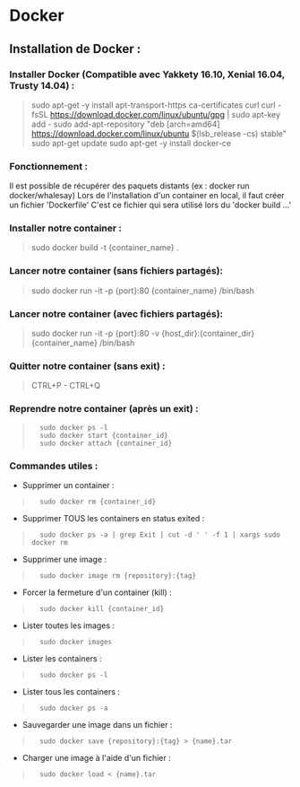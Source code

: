# Docker

## Installation de Docker :

### Installer Docker (Compatible avec Yakkety 16.10, Xenial 16.04, Trusty 14.04) :

>    sudo apt-get -y install apt-transport-https ca-certificates curl
>    curl -fsSL https://download.docker.com/linux/ubuntu/gpg | sudo apt-key add -
>    sudo add-apt-repository "deb [arch=amd64] https://download.docker.com/linux/ubuntu $(lsb_release -cs) stable"
>    sudo apt-get update
>    sudo apt-get -y install docker-ce

### Fonctionnement :

Il est possible de récupérer des paquets distants (ex : docker run docker/whalesay)
Lors de l'installation d'un container en local, il faut créer un fichier 'Dockerfile'
C'est ce fichier qui sera utilisé lors du 'docker build ...'

### Installer notre container :
>	sudo docker build -t {container_name} .

### Lancer notre container (sans fichiers partagés):
>	sudo docker run -it -p {port}:80 {container_name} /bin/bash

### Lancer notre container (avec fichiers partagés):
>	sudo docker run -it -p {port}:80 -v {host_dir}:{container_dir} {container_name} /bin/bash

### Quitter notre container (sans exit) :
>	CTRL+P - CTRL+Q

### Reprendre notre container (après un exit) :
>    	sudo docker ps -l
>    	sudo docker start {container_id}
>    	sudo docker attach {container_id}

### Commandes utiles :

* Supprimer un container : 
>    	sudo docker rm {container_id}
* Supprimer TOUS les containers en status exited : 
>    	sudo docker ps -a | grep Exit | cut -d ' ' -f 1 | xargs sudo docker rm
* Supprimer une image : 
>    	sudo docker image rm {repository}:{tag}
* Forcer la fermeture d'un container (kill) : 
>    	sudo docker kill {container_id}
* Lister toutes les images : 
>    	sudo docker images
* Lister les containers : 
>    	sudo docker ps -l
* Lister tous les containers : 
>    	sudo docker ps -a
* Sauvegarder une image dans un fichier : 
>    	sudo docker save {repository}:{tag} > {name}.tar
* Charger une image à l'aide d'un fichier : 
>    	sudo docker load < {name}.tar

